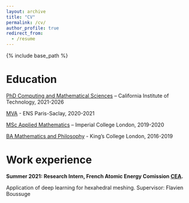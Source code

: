 ```yaml
---
layout: archive
title: "CV"
permalink: /cv/
author_profile: true
redirect_from:
  - /resume
---
```


{% include base_path %}

Education
======
[PhD Computing and Mathematical Sciences](https://www.cms.caltech.edu/) – California Institute of Technology, 2021-2026 

[MVA](https://www.master-mva.com/) - ENS Paris-Saclay, 2020-2021

[MSc Applied Mathematics](https://www.imperial.ac.uk/mathematics) – Imperial College London, 2019-2020

[BA Mathematics and Philosophy](https://www.kcl.ac.uk/mathematics) - King’s College London, 2016-2019

Work experience
======
**Summer 2021: Research Intern, French Atomic Energy Comission [CEA](https://www.cea.fr/).**

Application of deep learning for hexahedral meshing. Supervisor: Flavien Boussuge
  

